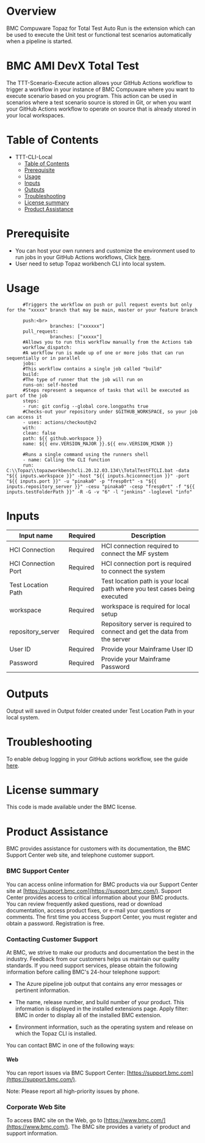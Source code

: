 # Overview
BMC Compuware Topaz for Total Test Auto Run is the extension which can be used to execute the Unit test or functional test scenarios automatically when a pipeline is started. 

# BMC AMI DevX Total Test

The TTT-Scenario-Execute action allows your GitHub Actions workflow to trigger a workflow in your instance of BMC Compuware where you want to execute scenario based on you program. This action can be used in scenarios where a test scenario source is stored in Git, or when you want your GitHub Actions workflow to operate on source that is already stored in your local workspaces. <br>
          
# Table of Contents

  * TTT-CLI-Local
    * [Table of Contents](https://github.com/marketplace/actions/ttt-cli-local-test-scenario/#Table%20of%20Contents)
    * [Prerequisite](https://github.com/marketplace/actions/ttt-cli-local-test-scenario/#Prerequisite)
    * [Usage](https://github.com/marketplace/actions/ttt-cli-local-test-scenario/#Usage)
    * [Inputs](https://github.com/marketplace/actions/ttt-cli-local-test-scenario/#Inputs)
    * [Outputs](https://github.com/marketplace/actions/ttt-cli-local-test-scenario/#Outputs)
    * [Troubleshooting](https://github.com/marketplace/actions/ttt-cli-local-test-scenario/#Troubleshooting)
    * [License summary](https://github.com/marketplace/actions/ttt-cli-local-test-scenario/#License%20summary)
    * [Product Assistance](https://github.com/marketplace/actions/ttt-cli-local-test-scenario/#Product%20Assistance)

# Prerequisite

 * You can host your own runners and customize the environment used to run jobs in your GitHub Actions workflows, Click [here](https://docs.github.com/en/actions/hosting-your-own-runners/about-self-hosted-runners).
 * User need to setup Topaz workbench CLI into local system.

# Usage

          #Triggers the workflow on push or pull request events but only for the "xxxxx" branch that may be main, master or your feature branch

          push:<br>
                    branches: ["xxxxxx"]
          pull_request:
                    branches: ["xxxxx"]
          #Allows you to run this workflow manually from the Actions tab
          workflow_dispatch:
          #A workflow run is made up of one or more jobs that can run sequentially or in parallel
          jobs:
          #This workflow contains a single job called "build"
          build:
          #The type of runner that the job will run on
          runs-on: self-hosted    
          #Steps represent a sequence of tasks that will be executed as part of the job
          steps:
          - run: git config --global core.longpaths true
          #Checks-out your repository under $GITHUB_WORKSPACE, so your job can access it
          - uses: actions/checkout@v2
          with:
          clean: false
          path: ${{ github.workspace }}
          name: ${{ env.VERSION_MAJOR }}.${{ env.VERSION_MINOR }}

          #Runs a single command using the runners shell
          - name: Calling the CLI function
          run: C:\\Topaz\\topazworkbenchcli.20.12.03.134\\TotalTestFTCLI.bat -data "${{ inputs.workspace }}" -host "${{ inputs.hciconnection }}" -port "${{ inputs.port }}" -u "pinaka0" -p "fresp0rt" -s "${{ inputs.repository_server }}" -cesu "pinaka0" -cesp "fresp0rt" -f "${{ inputs.testFolderPath }}" -R -G -v "6" -l "jenkins" -loglevel "info"
     
 
# Inputs


| Input name | Required | Description |
| --- | --- | --- |
| HCI Connection | Required  | HCI connection required to connect the MF system |
| HCI Connection Port  | Required  | HCI connection port is required to connect the system |
| Test Location Path | Required  | Test location path is your local path where you test cases being executed |
| workspace  | Required  | workspace is required for local setup |
| repository_server  | Required  | Repository server is required to connect and get the data from the server |
| User ID  | Required  | Provide your Mainframe User ID |
| Password  | Required  | Provide your Mainframe Password |


# Outputs

Output will saved in Output folder created under Test Location Path in your local system.

# Troubleshooting

To enable debug logging in your GitHub actions workflow, see the guide [here](https://docs.github.com/en/actions/monitoring-and-troubleshooting-workflows/enabling-debug-logging).

# License summary

This code is made available under the BMC license.

# Product Assistance

BMC provides assistance for customers with its documentation, the BMC Support Center web site, and telephone customer support.

### BMC Support Center

You can access online information for BMC products via our Support Center site at [https://support.bmc.com](https://support.bmc.com/). Support Center provides access to critical information about your BMC products. You can review frequently asked questions, read or download documentation, access product fixes, or e-mail your questions or comments. The first time you access Support Center, you must register and obtain a password. Registration is free.

### Contacting Customer Support

At BMC, we strive to make our products and documentation the best in the industry. Feedback from our customers helps us maintain our quality standards. If you need support services, please obtain the following information before calling BMC\'s 24-hour telephone support:

- The Azure pipeline job output that contains any error messages or pertinent information.

- The name, release number, and build number of your product. This information is displayed in the installed extensions page. Apply filter: BMC in order to display all of the installed BMC extension.

- Environment information, such as the operating system and release on which the Topaz CLI is installed.

You can contact BMC in one of the following ways:


#### Web

You can report issues via BMC Support Center: [https://support.bmc.com](https://support.bmc.com/).

Note: Please report all high-priority issues by phone.

### Corporate Web Site

To access BMC site on the Web, go to [https://www.bmc.com/](https://www.bmc.com/). The BMC site provides a variety of product and support information.


   
